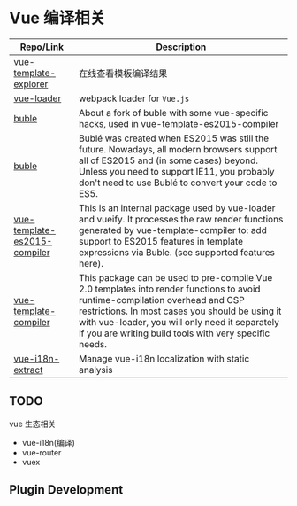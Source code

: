 # Vue 编译相关

| Repo/Link                                                                                  | Description                                                                                                                                                                                                                                                                                 |
| ------------------------------------------------------------------------------------------ | ------------------------------------------------------------------------------------------------------------------------------------------------------------------------------------------------------------------------------------------------------------------------------------------- |
| [vue-template-explorer](https://github.com/vuejs/vue-template-explorer)                    | 在线查看模板编译结果                                                                                                                                                                                                                                                                        |
| [vue-loader](https://github.com/vuejs/vue-loader)                                          | webpack loader for `Vue.js`                                                                                                                                                                                                                                                                 |
| [buble](https://github.com/yyx990803/buble)                                                | About a fork of buble with some vue-specific hacks, used in vue-template-es2015-compiler                                                                                                                                                                                                    |
| [buble](https://github.com/bublejs/buble#README)                                           | Bublé was created when ES2015 was still the future. Nowadays, all modern browsers support all of ES2015 and (in some cases) beyond. Unless you need to support IE11, you probably don't need to use Bublé to convert your code to ES5.                                                      |
| [vue-template-es2015-compiler](https://www.npmjs.com/package/vue-template-es2015-compiler) | This is an internal package used by vue-loader and vueify. It processes the raw render functions generated by vue-template-compiler to: add support to ES2015 features in template expressions via Buble. (see supported features here).                                                    |
| [vue-template-compiler](https://www.npmjs.com/package/vue-template-compiler)               | This package can be used to pre-compile Vue 2.0 templates into render functions to avoid runtime-compilation overhead and CSP restrictions. In most cases you should be using it with vue-loader, you will only need it separately if you are writing build tools with very specific needs. |
| [vue-i18n-extract](https://github.com/Spittal/vue-i18n-extract)                            | Manage vue-i18n localization with static analysis                                                                                                                                                                                                                                           |

## TODO

vue 生态相关

- vue-i18n(编译)
- vue-router
- vuex

## Plugin Development
